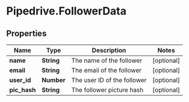 # Pipedrive.FollowerData

## Properties

Name | Type | Description | Notes
------------ | ------------- | ------------- | -------------
**name** | **String** | The name of the follower | [optional] 
**email** | **String** | The email of the follower | [optional] 
**user_id** | **Number** | The user ID of the follower | [optional] 
**pic_hash** | **String** | The follower picture hash | [optional] 


